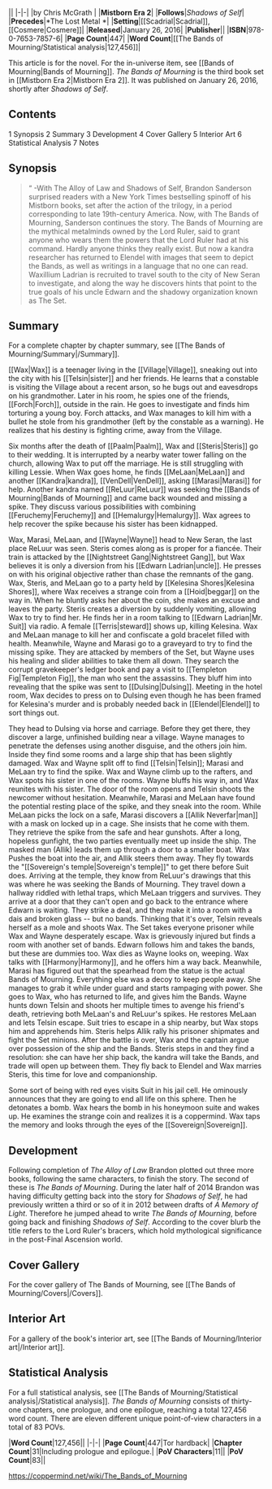 |**<The Bands of Mourning>**|
|-|-|
|by  Chris McGrath |
|**Mistborn Era 2**|
|**Follows**|*Shadows of Self*|
|**Precedes**|*The Lost Metal *|
|**Setting**|[[Scadrial\|Scadrial]], [[Cosmere\|Cosmere]]|
|**Released**|January 26, 2016|
|**Publisher**||
|**ISBN**|978-0-7653-7857-6|
|**Page Count**|447|
|**Word Count**|[[The Bands of Mourning/Statistical analysis\|127,456]]|

This article is for the novel. For the in-universe item, see [[Bands of Mourning\|Bands of Mourning]].
*The Bands of Mourning* is the third book set in [[Mistborn Era 2\|Mistborn Era 2]]. It was published on January 26, 2016, shortly after *Shadows of Self*.

## Contents

1 Synopsis
2 Summary
3 Development
4 Cover Gallery
5 Interior Art
6 Statistical Analysis
7 Notes


## Synopsis
>“
\-With The Alloy of Law and Shadows of Self, Brandon Sanderson surprised readers with a New York Times bestselling spinoff of his Mistborn books, set after the action of the trilogy, in a period corresponding to late 19th-century America.
Now, with The Bands of Mourning, Sanderson continues the story. The Bands of Mourning are the mythical metalminds owned by the Lord Ruler, said to grant anyone who wears them the powers that the Lord Ruler had at his command. Hardly anyone thinks they really exist. But now a kandra researcher has returned to Elendel with images that seem to depict the Bands, as well as writings in a language that no one can read. Waxillium Ladrian is recruited to travel south to the city of New Seran to investigate, and along the way he discovers hints that point to the true goals of his uncle Edwarn and the shadowy organization known as The Set.


## Summary
For a complete chapter by chapter summary, see [[The Bands of Mourning/Summary\|/Summary]].

[[Wax\|Wax]] is a teenager living in the [[Village\|Village]], sneaking out into the city with his [[Telsin\|sister]] and her friends. He learns that a constable is visiting the Village about a recent arson, so he bugs out and eavesdrops on his grandmother. Later in his room, he spies one of the friends, [[Forch\|Forch]], outside in the rain. He goes to investigate and finds him torturing a young boy. Forch attacks, and Wax manages to kill him with a bullet he stole from his grandmother (left by the constable as a warning). He realizes that his destiny is fighting crime, away from the Village.


Six months after the death of [[Paalm\|Paalm]], Wax and [[Steris\|Steris]] go to their wedding. It is interrupted by a nearby water tower falling on the church, allowing Wax to put off the marriage. He is still struggling with killing Lessie.
When Wax goes home, he finds [[MeLaan\|MeLaan]] and another [[Kandra\|kandra]], [[VenDell\|VenDell]], asking [[Marasi\|Marasi]] for help. Another kandra named [[ReLuur\|ReLuur]] was seeking the [[Bands of Mourning\|Bands of Mourning]] and came back wounded and missing a spike. They discuss various possibilities with combining [[Feruchemy\|Feruchemy]] and [[Hemalurgy\|Hemalurgy]]. Wax agrees to help recover the spike because his sister has been kidnapped.


Wax, Marasi, MeLaan, and [[Wayne\|Wayne]] head to New Seran, the last place ReLuur was seen. Steris comes along as is proper for a fiancée. Their train is attacked by the [[Nightstreet Gang\|Nightstreet Gang]], but Wax believes it is only a diversion from his [[Edwarn Ladrian\|uncle]]. He presses on with his original objective rather than chase the remnants of the gang.
Wax, Steris, and MeLaan go to a party held by [[Kelesina Shores\|Kelesina Shores]], where Wax receives a strange coin from a [[Hoid\|beggar]] on the way in. When he bluntly asks her about the coin, she makes an excuse and leaves the party. Steris creates a diversion by suddenly vomiting, allowing Wax to try to find her. He finds her in a room talking to [[Edwarn Ladrian\|Mr. Suit]] via radio. A female [[Terris\|steward]] shows up, killing Kelesina. Wax and MeLaan manage to kill her and confiscate a gold bracelet filled with health.
Meanwhile, Wayne and Marasi go to a graveyard to try to find the missing spike. They are attacked by members of the Set, but Wayne uses his healing and slider abilities to take them all down. They search the corrupt gravekeeper's ledger book and pay a visit to [[Templeton Fig\|Templeton Fig]], the man who sent the assassins. They bluff him into revealing that the spike was sent to [[Dulsing\|Dulsing]].
Meeting in the hotel room, Wax decides to press on to Dulsing even though he has been framed for Kelesina's murder and is probably needed back in [[Elendel\|Elendel]] to sort things out.


They head to Dulsing via horse and carriage. Before they get there, they discover a large, unfinished building near a village. Wayne manages to penetrate the defenses using another disguise, and the others join him. Inside they find some rooms and a large ship that has been slightly damaged. Wax and Wayne split off to find [[Telsin\|Telsin]]; Marasi and MeLaan try to find the spike.
Wax and Wayne climb up to the rafters, and Wax spots his sister in one of the rooms. Wayne bluffs his way in, and Wax reunites with his sister. The door of the room opens and Telsin shoots the newcomer without hesitation.
Meanwhile, Marasi and MeLaan have found the potential resting place of the spike, and they sneak into the room. While MeLaan picks the lock on a safe, Marasi discovers a [[Allik Neverfar\|man]] with a mask on locked up in a cage. She insists that he come with them. They retrieve the spike from the safe and hear gunshots.
After a long, hopeless gunfight, the two parties eventually meet up inside the ship. The masked man (Allik) leads them up through a door to a smaller boat. Wax Pushes the boat into the air, and Allik steers them away. They fly towards the "[[Sovereign's temple\|Sovereign's temple]]" to get there before Suit does.
Arriving at the temple, they know from ReLuur's drawings that this was where he was seeking the Bands of Mourning. They travel down a hallway riddled with lethal traps, which MeLaan triggers and survives. They arrive at a door that they can't open and go back to the entrance where Edwarn is waiting. They strike a deal, and they make it into a room with a dais and broken glass -- but no bands.
Thinking that it's over, Telsin reveals herself as a mole and shoots Wax. The Set takes everyone prisoner while Wax and Wayne desperately escape. Wax is grievously injured but finds a room with another set of bands. Edwarn follows him and takes the bands, but these are dummies too. Wax dies as Wayne looks on, weeping. Wax talks with [[Harmony\|Harmony]], and he offers him a way back.
Meanwhile, Marasi has figured out that the spearhead from the statue is the actual Bands of Mourning. Everything else was a decoy to keep people away. She manages to grab it while under guard and starts rampaging with power. She goes to Wax, who has returned to life, and gives him the Bands.
Wayne hunts down Telsin and shoots her multiple times to avenge his friend's death, retrieving both MeLaan's and ReLuur's spikes. He restores MeLaan and lets Telsin escape.
Suit tries to escape in a ship nearby, but Wax stops him and apprehends him. Steris helps Allik rally his prisoner shipmates and fight the Set minions. After the battle is over, Wax and the captain argue over possession of the ship and the Bands. Steris steps in and they find a resolution: she can have her ship back, the kandra will take the Bands, and trade will open up between them.
They fly back to Elendel and Wax marries Steris, this time for love and companionship.


Some sort of being with red eyes visits Suit in his jail cell. He ominously announces that they are going to end all life on this sphere. Then he detonates a bomb.
Wax hears the bomb in his honeymoon suite and wakes up. He examines the strange coin and realizes it is a coppermind. Wax taps the memory and looks through the eyes of the [[Sovereign\|Sovereign]].

## Development
Following completion of *The Alloy of Law* Brandon plotted out three more books, following the same characters, to finish the story. The second of these is *The Bands of Mourning*. During the later half of 2014 Brandon was having difficulty getting back into the story for *Shadows of Self*, he had previously written a third or so of it in 2012 between drafts of *A Memory of Light*. Therefore he jumped ahead to write *The Bands of Mourning*, before going back and finishing *Shadows of Self*.
According to the cover blurb the title refers to the Lord Ruler's bracers, which hold mythological significance in the post-Final Ascension world.

## Cover Gallery
For the cover gallery of The Bands of Mourning, see [[The Bands of Mourning/Covers\|/Covers]].
## Interior Art
For a gallery of the book's interior art, see [[The Bands of Mourning/Interior art\|/Interior art]].
## Statistical Analysis
For a full statistical analysis, see [[The Bands of Mourning/Statistical analysis\|/Statistical analysis]].
*The Bands of Mourning* consists of thirty-one chapters, one prologue, and one epilogue, reaching a total 127,456 word count. There are eleven different unique point-of-view characters in a total of 83 POVs.

|**Word Count**|127,456||
|-|-|
|**Page Count**|447|Tor hardback|
|**Chapter Count**|31|Including prologue and epilogue.|
|**PoV Characters**|11||
|**PoV Count**|83||



https://coppermind.net/wiki/The_Bands_of_Mourning